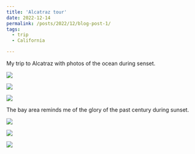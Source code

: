```yaml
---
title: 'Alcatraz tour'
date: 2022-12-14
permalink: /posts/2022/12/blog-post-1/
tags:
  - trip
  - California

---
```


My trip to Alcatraz with photos of the ocean during senset.

![](images/posts/0000.jpg)

![](images/posts/0004.jpg)

![](images/posts/0005.jpg)

The bay area reminds me of the glory of the past century during sunset.

![](/images/posts/0001.jpg)

![](/images/posts/0002.jpg)

![](/images/posts/0003.jpg)